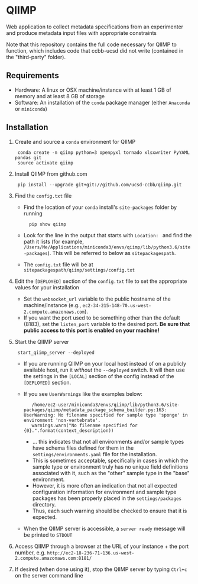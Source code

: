 # QIIMP
Web application to collect metadata specifications from an experimenter and produce metadata input files with appropriate constraints

Note that this repository contains the full code necessary for QIIMP to function, which includes code that ccbb-ucsd did not write (contained in the "third-party" folder).

## Requirements

* Hardware: A linux or OSX machine/instance with at least 1 GB of memory and at least 8 GB of storage
* Software: An installation of the `conda` package manager (either `Anaconda` or `miniconda`)

## Installation

1. Create and source a `conda` environment for QIIMP

        conda create -n qiimp python=3 openpyxl tornado xlsxwriter PyYAML pandas git
        source activate qiimp
    
3. Install QIIMP from github.com

        pip install --upgrade git+git://github.com/ucsd-ccbb/qiimp.git
    
4. Find the `config.txt` file 

    * Find the location of your `conda` install's `site-packages` folder by running
        
            pip show qiimp
    
    * Look for the line in the output that starts with `Location: ` and find the path it lists (for example, `/Users/Me/Applications/miniconda3/envs/qiimp/lib/python3.6/site-packages`).  This will be referred to below as `sitepackagespath`.
    * The `config.txt` file will be at `sitepackagespath/qiimp/settings/config.txt`
    
6. Edit the `[DEPLOYED]` section of the `config.txt` file to set the appropriate values for your installation

    * Set the `websocket_url` variable to the public hostname of the machine/instance (e.g., `ec2-34-215-148-70.us-west-2.compute.amazonaws.com`).  
    * If you want the port used to be something other than the default (8183), set the `listen_port` variable to the desired port. **Be sure that public access to this port is enabled on your machine!**
    
7. Start the QIIMP server

        start_qiimp_server --deployed
    
   * If you are running QIIMP on your local host instead of on a publicly available host, run it *without* the `--deployed` switch.  It will then use the settings in the `[LOCAL]` section of the config instead of the `[DEPLOYED]` section. 
   * If you see `UserWarning`s like the examples below:
   
            /home/ec2-user/miniconda3/envs/qiimp/lib/python3.6/site-packages/qiimp/metadata_package_schema_builder.py:163: UserWarning: No filename specified for sample type 'sponge' in environment 'non-vertebrate'.
            warnings.warn("No filename specified for {0}.".format(context_description))
  
        * ... this indicates that not all environments and/or sample types have schema files defined for them in the `settings/environments.yaml` file for the installation.  
        * This is sometimes acceptable, specifically in cases in which the sample type or environment truly has no unique field definitions associated with it, such as the "other" sample type in the "base" environment.
        * However, it is more often an indication that not all expected configuration information for environment and sample type packages has been properly placed in the `settings/packages` directory.  
        * Thus, each such warning should be checked to ensure that it is expected.
  
    * When the QIIMP server is accessible, a `server ready` message will be printed to `STDOUT`

8. Access QIIMP through a browser at the URL of your instance + the port number, e.g. `http://ec2-18-236-71-136.us-west-2.compute.amazonaws.com:8181/`
            
9. If desired (when done using it), stop the QIIMP server by typing `Ctrl+c` on the server command line
    
